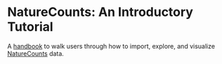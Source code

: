 # NatureCounts: An Introductory Tutorial

A [handbook](https://birdstudiescanada.github.io/NatureCounts_IntroTutorial/index.html) to walk users through how to import, explore, and visualize [NatureCounts](www.naturecounts.ca) data. 


